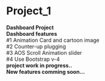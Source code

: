# Project_1
 <b>Dashboard Project</b><br>
    <b>Dashboard features</b><br>
      #1 Animation Card and cartoon image<br>
      #2 Counter-up plugging<br>
      #3 AOS Scroll Animation slider<br>
      #4 Use Bootstrap v-4<br>
   <b>project work in progress..</b> <br>
   <b>New features comming soon...</b>
    
    
